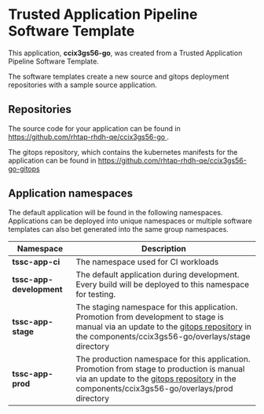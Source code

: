 # Trusted Application Pipeline Software Template

This application, **ccix3gs56-go**, was created from a Trusted Application Pipeline Software Template.

The software templates create a new source and gitops deployment repositories with a sample source application. 

## Repositories

The source code for your application can be found in [https://github.com/rhtap-rhdh-qe/ccix3gs56-go ](https://github.com/rhtap-rhdh-qe/ccix3gs56-go ).
 
The gitops repository, which contains the kubernetes manifests for the application can be found in 
[https://github.com/rhtap-rhdh-qe/ccix3gs56-go-gitops ](https://github.com/rhtap-rhdh-qe/ccix3gs56-go-gitops ) 

## Application namespaces 

The default application will be found in the following namespaces. Applications can be deployed into unique namespaces or multiple software templates can also bet generated into the same group namespaces.  

|  Namespace   |  Description   |  
| -------- | -------- |
| **tssc-app-ci** | The namespace used for CI workloads |
| **tssc-app-development** | The default application during development. Every build will be deployed to this namespace for testing. |
| **tssc-app-stage** | The staging namespace for this application. Promotion from development to stage is manual via an update to the [gitops repository](https://github.com/rhtap-rhdh-qe/ccix3gs56-go-gitops ) in the components/ccix3gs56-go/overlays/stage directory |
| **tssc-app-prod** | The production namespace for this application. Promotion from stage to production is manual via an update to the [gitops repository](https://github.com/rhtap-rhdh-qe/ccix3gs56-go-gitops ) in the components/ccix3gs56-go/overlays/prod directory |